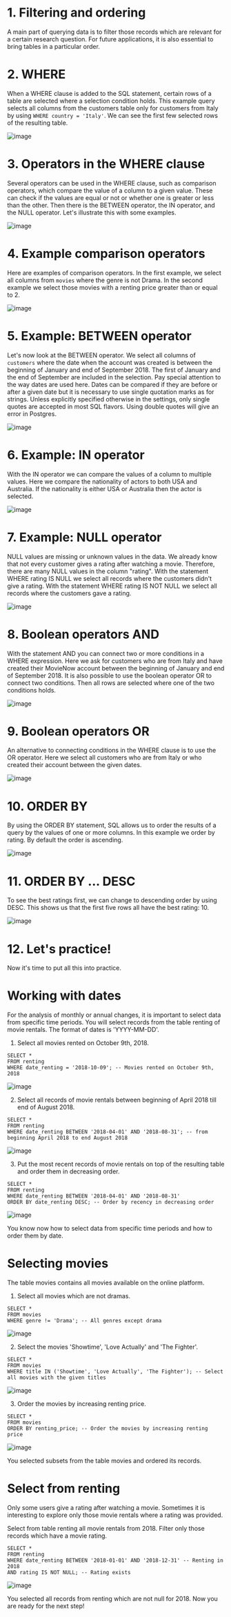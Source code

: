 # 1. Filtering and ordering

A main part of querying data is to filter those records which are relevant for a certain research question. For future applications, it is also essential to bring tables in a particular order.

# 2. WHERE

When a WHERE clause is added to the SQL statement, certain rows of a table are selected where a selection condition holds. This example query selects all columns from the customers table only for customers from Italy by using `WHERE country = 'Italy'`. We can see the first few selected rows of the resulting table.

![image](https://github.com/artempohribnyi/datacamp/assets/113499718/46912ea3-0bd5-4c3b-a613-ec70f4220a7d)

# 3. Operators in the WHERE clause

Several operators can be used in the WHERE clause, such as comparison operators, which compare the value of a column to a given value. These can check if the values are equal or not or whether one is greater or less than the other. Then there is the BETWEEN operator, the IN operator, and the NULL operator. Let's illustrate this with some examples.

![image](https://github.com/artempohribnyi/datacamp/assets/113499718/78200855-baed-42a9-bc5d-cd7d4ef1e548)

# 4. Example comparison operators

Here are examples of comparison operators. In the first example, we select all columns from `movies` where the genre is not Drama. In the second example we select those movies with a renting price greater than or equal to 2.

![image](https://github.com/artempohribnyi/datacamp/assets/113499718/3c140005-32b8-4b42-9cc7-2e2b832ccbe5)

# 5. Example: BETWEEN operator

Let's now look at the BETWEEN operator. We select all columns of `customers` where the date when the account was created is between the beginning of January and end of September 2018. The first of January and the end of September are included in the selection. Pay special attention to the way dates are used here. Dates can be compared if they are before or after a given date but it is necessary to use single quotation marks as for strings. Unless explicitly specified otherwise in the settings, only single quotes are accepted in most SQL flavors. Using double quotes will give an error in Postgres.

![image](https://github.com/artempohribnyi/datacamp/assets/113499718/3ea63238-393b-4be4-970e-af8900f7072b)

# 6. Example: IN operator

With the IN operator we can compare the values of a column to multiple values. Here we compare the nationality of actors to both USA and Australia. If the nationality is either USA or Australia then the actor is selected.

![image](https://github.com/artempohribnyi/datacamp/assets/113499718/e7f3aa64-c140-4535-9626-7e621c7f152b)

# 7. Example: NULL operator

NULL values are missing or unknown values in the data. We already know that not every customer gives a rating after watching a movie. Therefore, there are many NULL values in the column "rating". With the statement WHERE rating IS NULL we select all records where the customers didn't give a rating. With the statement WHERE rating IS NOT NULL we select all records where the customers gave a rating.

![image](https://github.com/artempohribnyi/datacamp/assets/113499718/e83a65e6-2f34-4e97-83d0-4ee566d27b8d)

# 8. Boolean operators AND

With the statement AND you can connect two or more conditions in a WHERE expression. Here we ask for customers who are from Italy and have created their MovieNow account between the beginning of January and end of September 2018. It is also possible to use the boolean operator OR to connect two conditions. Then all rows are selected where one of the two conditions holds.

![image](https://github.com/artempohribnyi/datacamp/assets/113499718/7e4004fc-4de4-4549-9a4d-088393dac4c0)

# 9. Boolean operators OR

An alternative to connecting conditions in the WHERE clause is to use the OR operator. Here we select all customers who are from Italy or who created their account between the given dates.

![image](https://github.com/artempohribnyi/datacamp/assets/113499718/f3285c6d-b070-47d8-9f09-28d538d1563e)

# 10. ORDER BY

By using the ORDER BY statement, SQL allows us to order the results of a query by the values of one or more columns. In this example we order by rating. By default the order is ascending.

![image](https://github.com/artempohribnyi/datacamp/assets/113499718/1310e119-574b-45a8-90c4-d4840003f875)

# 11. ORDER BY ... DESC

To see the best ratings first, we can change to descending order by using DESC. This shows us that the first five rows all have the best rating: 10.

![image](https://github.com/artempohribnyi/datacamp/assets/113499718/988aae87-4f3b-4098-8d13-5492baf4fea2)

# 12. Let's practice!

Now it's time to put all this into practice.

# Working with dates

For the analysis of monthly or annual changes, it is important to select data from specific time periods. You will select records from the table renting of movie rentals. The format of dates is 'YYYY-MM-DD'.

1. Select all movies rented on October 9th, 2018.

```
SELECT *
FROM renting
WHERE date_renting = '2018-10-09'; -- Movies rented on October 9th, 2018
```

![image](https://github.com/artempohribnyi/datacamp/assets/113499718/f097c002-bfb5-4e64-a62c-aa2d52c48a01)

2. Select all records of movie rentals between beginning of April 2018 till end of August 2018.

```
SELECT *
FROM renting
WHERE date_renting BETWEEN '2018-04-01' AND '2018-08-31'; -- from beginning April 2018 to end August 2018 
```

![image](https://github.com/artempohribnyi/datacamp/assets/113499718/0691337e-0796-4ab1-a9fc-3c3f270a2d83)

3. Put the most recent records of movie rentals on top of the resulting table and order them in decreasing order.

```
SELECT *
FROM renting
WHERE date_renting BETWEEN '2018-04-01' AND '2018-08-31'
ORDER BY date_renting DESC; -- Order by recency in decreasing order
```

![image](https://github.com/artempohribnyi/datacamp/assets/113499718/0e87aa03-896d-424d-86b9-f60dc6d142f6)

You know now how to select data from specific time periods and how to order them by date.

# Selecting movies

The table movies contains all movies available on the online platform.

1. Select all movies which are not dramas.

```
SELECT *
FROM movies
WHERE genre != 'Drama'; -- All genres except drama
```

![image](https://github.com/artempohribnyi/datacamp/assets/113499718/7a4abc5c-255d-4047-abdd-054c394a41b1)

2. Select the movies 'Showtime', 'Love Actually' and 'The Fighter'.

```
SELECT *
FROM movies
WHERE title IN ('Showtime', 'Love Actually', 'The Fighter'); -- Select all movies with the given titles
```

![image](https://github.com/artempohribnyi/datacamp/assets/113499718/174ab80c-3c11-44bc-ba95-12691cb1fee6)

3. Order the movies by increasing renting price.

```
SELECT *
FROM movies
ORDER BY renting_price; -- Order the movies by increasing renting price
```

![image](https://github.com/artempohribnyi/datacamp/assets/113499718/6c8c83c0-8370-418d-a50f-59927fd9b0d0)

You selected subsets from the table movies and ordered its records.

# Select from renting

Only some users give a rating after watching a movie. Sometimes it is interesting to explore only those movie rentals where a rating was provided.

Select from table renting all movie rentals from 2018.
Filter only those records which have a movie rating.

```
SELECT *
FROM renting
WHERE date_renting BETWEEN '2018-01-01' AND '2018-12-31' -- Renting in 2018
AND rating IS NOT NULL; -- Rating exists
```
![image](https://github.com/artempohribnyi/datacamp/assets/113499718/eba8adb3-c26b-451f-b874-7fdf0ed30c6c)

You selected all records from renting which are not null for 2018. Now you are ready for the next step!











